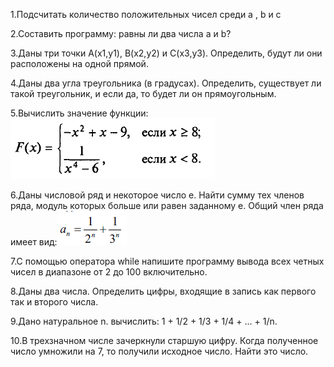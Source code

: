 1.Подсчитать количество положительных чисел среди a , b и с

2.Составить программу: равны ли два числа а и b?

3.Даны три точки А(х1,у1), В(х2,у2) и С(х3,у3). Определить, будут ли они расположены на одной прямой.

4.Даны два угла треугольника (в градусах). Определить, существует ли такой треугольник, и если да, то будет ли он прямоугольным.

5.Вычислить значение функции:![img.png](img.png)

6.Даны числовой ряд и некоторое число е. Найти сумму тех членов ряда, модуль которых больше или
равен заданному е. Общий член ряда имеет вид:![img_1.png](img_1.png)

7.С помощью оператора while напишите программу вывода всех четных чисел в диапазоне от 2 до 100
включительно.

8.Даны два числа. Определить цифры, входящие в запись как первого так и второго числа.

9.Дано натуральное n. вычислить: 1 + 1/2 + 1/3 + 1/4 + ... + 1/n.

10.В трехзначном числе зачеркнули старшую цифру. Когда полученное число умножили на 7, то получили исходное число. Найти это число.